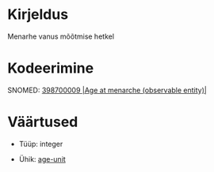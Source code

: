# Kirjeldus

Menarhe vanus mõõtmise hetkel




# Kodeerimine

SNOMED: [398700009 |Age at menarche (observable entity)|](concept:snomed-ct|398700009)




# Väärtused

- Tüüp: integer

- Ühik: [age-unit]()